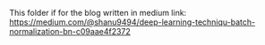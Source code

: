 This folder if for the blog written in medium
link: https://medium.com/@shanu9494/deep-learning-techniqu-batch-normalization-bn-c09aae4f2372
